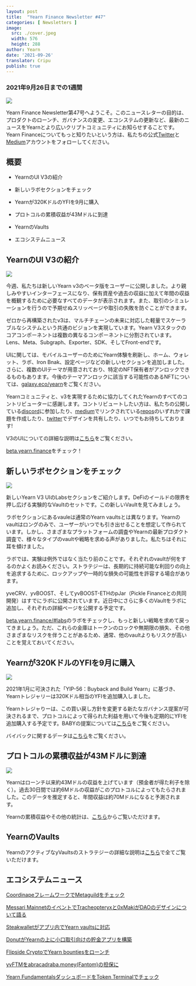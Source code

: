 ```yaml
---
layout: post
title:  "Yearn Finance Newsletter #47"
categories: [ Newsletters ]
image:
  src: ./cover.jpeg
  width: 576
  height: 288
author: Yearn
date: '2021-09-26'
translator: Cripu
publish: true
---
```



### 2021年9月26日までの1週間

![](/_posts/_newsletters/Yearn-Finance-Newsletter-47/cover.jpeg?w=880&h=440)

Yearn Finance Newsletter第47号へようこそ。このニュースレターの目的は、プロダクトのローンチ、ガバナンスの変更、エコシステムの更新など、最新のニュースをYearnとより広いクリプトコミュニティにお知らせすることです。Yearn Financeについてもっと知りたいという方は、私たちの公式[Twitter](https://twitter.com/iearnfinance)と[Medium](https://medium.com/iearn)アカウントをフォローしてください。

## 概要

-   YearnのUI V3の紹介
    
-   新しいラボセクションをチェック
    
-   Yearnが320KドルのYFIを9月に購入
    
-   プロトコルの累積収益が43Mドルに到達
    
-   YearnのVaults
    
-   エコシステムニュース
    

## YearnのUI V3の紹介

![](/_posts/_newsletters/Yearn-Finance-Newsletter-47/image2.jpg)

今週、私たちは新しいYearn v3のベータ版をユーザーに公開しました。より親しみやすいインターフェースになり、保有資産や過去の収益に加えて年間の収益を概観するために必要なすべてのデータが表示されます。また、取引のシミュレーションを行うので予期せぬスリッページや取引の失敗を防ぐことができます。

ゼロから再構築されたv3は、マルチチェーンの未来に対応した軽量でスケーラブルなシステムという共通のビジョンを実現しています。Yearn V3スタックのコアコンポーネントは複数の異なるコンポーネントに分割されています。Lens、Meta、Subgraph、Exporter、SDK、そしてFront-endです。 

UIに関しては、モバイルユーザーのためにYearn体験を刷新し、ホーム、ウォレット、ラボ、Iron Bnak、設定ページなどの新しいセクションを追加しました。さらに、複数のUIテーマが用意されており、特定のNFT保有者がアンロックできるものもあります。今後のテーマアンロックに該当する可能性のあるNFTについては、[galaxy.eco/yearn](https://galaxy.eco/yearn)をご覧ください。

Yearnコミュニティと、v3を実現するために協力してくれたYearnのすべてのコントリビューターに感謝します。コントリビュートしたい方は、私たちの公開している[discord](https://discord.gg/8rF374XkXy)に参加したり、[medium](https://medium.com/iearn/yearn-ui-v3-0-a194355bdb1f)でリンクされている[repos](https://github.com/yearn)のいずれかで課題を作成したり、[twitter](https://twitter.com/iearnfinance)でデザインを共有したり、いつでもお待ちしております!

V3のUIについての詳細な説明は[こちら](https://medium.com/iearn/yearn-ui-v3-0-a194355bdb1f)をご覧ください。

[beta.yearn.finance](https://beta.yearn.finance/)をチェック！

## 新しいラボセクションをチェック

![](/_posts/_newsletters/Yearn-Finance-Newsletter-47/image3.jpg)

新しいYearn V3 UIのLabsセクションをご紹介します。DeFiのイールドの限界を押し広げる実験的なVaultのセットです。この新しいVaultを見てみましょう。

ラボセクションにあるvauleは通常のYearn vaultsとは異なります。Yearnのvaultはロングのみで、ユーザーがいつでも引き出せることを想定して作られています。しかし、さまざまなプラットフォームの調査やYearnの最新プロダクト調査で、様々なタイプのvaultや戦略を求める声がありました。私たちはそれに耳を傾けました。

ラボでは、実験は例外ではなく当たり前のことです。それぞれのvaultが何をするのかよくお読みください。ストラテジーは、長期的に持続可能な利回りの向上を追求するために、ロックアップや一時的な損失の可能性を許容する場合があります。

yveCRV、yvBOOST、そしてyvBOOST-ETHのpJar（Pickle Financeとの共同開発）はすでにラボに公開されています。近日中にさらに多くのVaultをラボに追加し、それぞれの詳細ページを公開する予定です。

[beta.yearn.finance/#labs](https://beta.yearn.finance/#/labs)のラボをチェックし、もっと新しい戦略を求めて戻ってきましょう。ただ、これらの金庫はトークンのロックや無期限の損失、その他さまざまなリスクを伴うことがあるため、通常、他のvaultよりもリスクが高いことを覚えておいてください。

## Yearnが320KドルのYFIを9月に購入

![](/_posts/_newsletters/Yearn-Finance-Newsletter-47/image4.jpg)

2021年1月に可決された「YIP-56：Buyback and Build Yearn」に基づき、Yearnトレジャリーは320Kドル相当のYFIを追加購入しました。

Yearnトレジャりーは、この買い戻し方針を変更する新たなガバナンス提案が可決されるまで、プロトコルによって得られた利益を用いて今後も定期的にYFIを追加購入する予定です。BABYの提案については[こちら](https://snapshot.org/#/yearn/proposal/Qmb6gBzjvgLMazSrQQGVcjutLNdkVyM2Lh6yckMzdoaHWZ)をご覧ください。 

バイバックに関するデータは[こちら](https://www.yfistats.com/financials/YFIBuybacks.html)をご覧ください。

## プロトコルの累積収益が43Mドルに到達

![](/_posts/_newsletters/Yearn-Finance-Newsletter-47/image5.jpg)

Yearnはローンチ以来約43Mドルの収益を上げています（預金者が得た利子を除く）。過去30日間では約6Mドルの収益がこのプロトコルによってもたらされました。このデータを推定すると、年間収益は約70Mドルになると予測されます。 

Yearnの累積収益やその他の統計は、[こちら](https://www.yfistats.com/)からご覧いただけます。

## YearnのVaults

YearnのアクティブなyVaultsのストラテジーの詳細な説明は[こちら](https://medium.com/yearn-state-of-the-vaults/the-vaults-at-yearn-9237905ffed3)で全てご覧いただけます。

## エコシステムニュース

[CoordinapeフレームワークでMetaguildをチェック](https://twitter.com/metaguildcom/status/1440368717888557068)

[Messari MainnetのイベントでTracheopteryxと0xMakiがDAOのデザインについて語る](https://twitter.com/MessariCrypto/status/1440412651457110020)

[Steakwalletがアプリ内でYearn vaultsに対応](https://twitter.com/steakwallet/status/1440734147194994694)

[DonutがYearnの上に小口取引向けの貯金アプリを構築](https://twitter.com/bantg/status/1438680337735987209)

[Flipside CryptoでYearn bountiesをローンチ](https://twitter.com/flipsidecrypto/status/1438613782507446273)

[yvFTMをabracadraba.money(Fantom)の担保に](https://twitter.com/MIM_Spell/status/1441912161001820161?s=20)

[Yearn FundamentalsダッシュボードをToken Terminalでチェック](https://twitter.com/iearnfinance/status/1441179921523507200)
